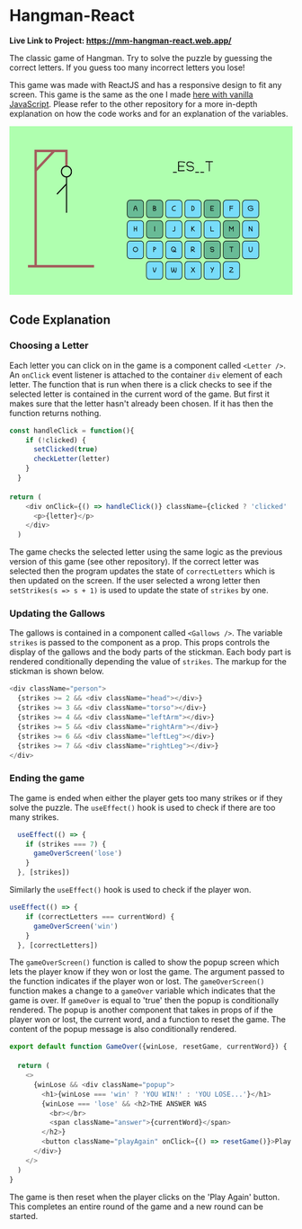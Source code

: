 # Hangman-React

**Live Link to Project: https://mm-hangman-react.web.app/**

The classic game of Hangman. Try to solve the puzzle by guessing the correct letters. If you guess too many incorrect letters you lose!

This game was made with ReactJS and has a responsive design to fit any screen. This game is the same as the one I made [here with vanilla JavaScript](https://github.com/MichaelMcCann1/Hangman). Please refer to the other repository for a more in-depth explanation on how the code works and for an explanation of the variables.

<img src="https://github.com/MichaelMcCann1/Hangman/blob/main/hangmanScreenshot.png" height="300px">


## Code Explanation

### Choosing a Letter
Each letter you can click on in the game is a component called `<Letter />`. An `onClick` event listener is attached to the container `div` element of each letter. The function that is run when there is a click checks to see if the selected letter is contained in the current word of the game. But first it makes sure that the letter hasn't already been chosen. If it has then the function returns nothing.

``` javascript
const handleClick = function(){
    if (!clicked) {
      setClicked(true)
      checkLetter(letter)
    }
  }

return (
    <div onClick={() => handleClick()} className={clicked ? 'clicked' : ''}>
      <p>{letter}</p>
    </div>
  )
```

The game checks the selected letter using the same logic as the previous version of this game (see other repository). If the correct letter was selected then the program updates the state of `correctLetters` which is then updated on the screen. If the user selected a wrong letter then `setStrikes(s => s + 1)` is used to update the state of `strikes` by one.

### Updating the Gallows

The gallows is contained in a component called `<Gallows />`. The variable `strikes` is passed to the component as a prop. This props controls the display of the gallows and the body parts of the stickman. Each body part is rendered conditionally depending the value of `strikes`. The markup for the stickman is shown below.

``` javascript
<div className="person">
  {strikes >= 2 && <div className="head"></div>}
  {strikes >= 3 && <div className="torso"></div>}
  {strikes >= 4 && <div className="leftArm"></div>}
  {strikes >= 5 && <div className="rightArm"></div>}
  {strikes >= 6 && <div className="leftLeg"></div>}
  {strikes >= 7 && <div className="rightLeg"></div>}
</div> 
```

### Ending the game

The game is ended when either the player gets too many strikes or if they solve the puzzle. The `useEffect()` hook is used to check if there are too many strikes.

``` javascript
  useEffect(() => {
    if (strikes === 7) {
      gameOverScreen('lose')
    }
  }, [strikes])
```

Similarly the `useEffect()` hook is used to check if the player won.

``` javascript
useEffect(() => {
    if (correctLetters === currentWord) {
      gameOverScreen('win')
    }
  }, [correctLetters])
```

The `gameOverScreen()` function is called to show the popup screen which lets the player know if they won or lost the game. The argument passed to the function indicates if the player won or lost. The `gameOverScreen()` function makes a change to a `gameOver` variable which indicates that the game is over. If `gameOver` is equal to 'true' then the popup is conditionally rendered. The popup is another component that takes in props of if the player won or lost, the current word, and a function to reset the game. The content of the popup message is also conditionally rendered. 

``` javascript
export default function GameOver({winLose, resetGame, currentWord}) {

  return (
    <>
      {winLose && <div className="popup">
        <h1>{winLose === 'win' ? 'YOU WIN!' : 'YOU LOSE...'}</h1>
        {winLose === 'lose' && <h2>THE ANSWER WAS
          <br></br>
          <span className="answer">{currentWord}</span>
        </h2>}
        <button className="playAgain" onClick={() => resetGame()}>Play Again</button>
      </div>}
    </>
  )
}
```

The game is then reset when the player clicks on the 'Play Again' button. This completes an entire round of the game and a new round can be started.
